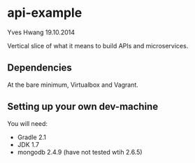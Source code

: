 api-example
===========

Yves Hwang
19.10.2014

Vertical slice of what it means to build APIs and microservices.

Dependencies
------------
At the bare minimum, Virtualbox and Vagrant. 

Setting up your own dev-machine
-------------------------------
You will need:

* Gradle 2.1
* JDK 1.7
* mongodb 2.4.9 (have not tested wtih 2.6.5)
